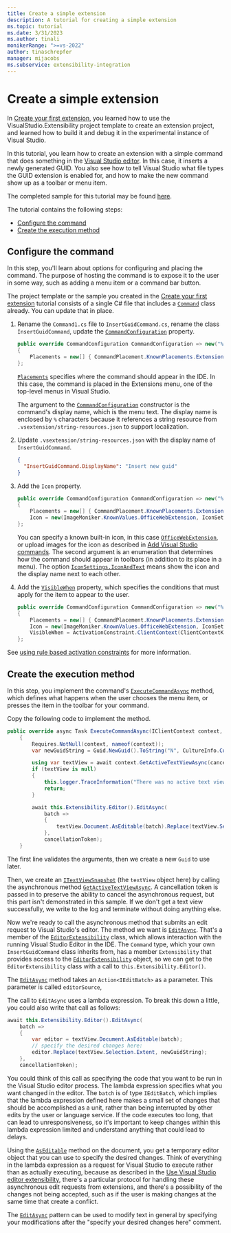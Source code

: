 ```yaml
---
title: Create a simple extension
description: A tutorial for creating a simple extension
ms.topic: tutorial
ms.date: 3/31/2023
ms.author: tinali
monikerRange: ">=vs-2022"
author: tinaschrepfer
manager: mijacobs
ms.subservice: extensibility-integration
---
```

# Create a simple extension

In [Create your first extension](create-your-first-extension.md), you learned how to use the VisualStudio.Extensibility project template to create an extension project, and learned how to build it and debug it in the experimental instance of Visual Studio.

In this tutorial, you learn how to create an extension with a simple command that does something in the [Visual Studio editor](../editor/editor.md). In this case, it inserts a newly generated GUID. You also see how to tell Visual Studio what file types the GUID extension is enabled for, and how to make the new command show up as a toolbar or menu item.

The completed sample for this tutorial may be found [here](https://github.com/Microsoft/VSExtensibility/tree/main/New_Extensibility_Model/Samples/InsertGuid/).

The tutorial contains the following steps:

- [Configure the command](#configure-the-command)
- [Create the execution method](#create-the-execution-method)

## Configure the command

In this step, you'll learn about options for configuring and placing the command. The purpose of hosting the command is to expose it to the user in some way, such as adding a menu item or a command bar button.

The project template or the sample you created in the [Create your first extension](create-your-first-extension.md) tutorial consists of a single C# file that includes a [`Command`](/dotnet/api/microsoft.visualstudio.extensibility.commands.command) class already. You can update that in place.

1. Rename the `Command1.cs` file to `InsertGuidCommand.cs`, rename the class `InsertGuidCommand`, update the [`CommandConfiguration`](/dotnet/api/microsoft.visualstudio.extensibility.commands.commandconfiguration) property.

   ```csharp
   public override CommandConfiguration CommandConfiguration => new("%InsertGuidCommand.DisplayName%")
   {
       Placements = new[] { CommandPlacement.KnownPlacements.ExtensionsMenu },
   };
   ```

   [`Placements`](/dotnet/api/microsoft.visualstudio.extensibility.commands.basecontrolconfiguration.placements) specifies where the command should appear in the IDE. In this case, the command is placed in the Extensions menu, one of the top-level menus in Visual Studio.

   The argument to the [`CommandConfiguration`](/dotnet/api/microsoft.visualstudio.extensibility.commands.commandconfiguration) constructor is the command's display name, which is the menu text. The display name is enclosed by `%` characters because it references a string resource from `.vsextension/string-resources.json` to support localization.

1. Update `.vsextension/string-resources.json` with the display name of `InsertGuidCommand`.

   ```json
   {
     "InsertGuidCommand.DisplayName": "Insert new guid"
   }
   ```

1. Add the `Icon` property.

   ```csharp
   public override CommandConfiguration CommandConfiguration => new("%InsertGuidCommand.DisplayName%")
   {
       Placements = new[] { CommandPlacement.KnownPlacements.ExtensionsMenu },
       Icon = new(ImageMoniker.KnownValues.OfficeWebExtension, IconSettings.IconAndText),
   };
   ```

   You can specify a known built-in icon, in this case [`OfficeWebExtension`](/dotnet/api/microsoft.visualstudio.extensibility.imagemoniker.knownvalues.officewebextension), or upload images for the icon as described in [Add Visual Studio commands](../command/command.md). The second argument is an enumeration that determines how the command should appear in toolbars (in addition to its place in a menu). The option [`IconSettings.IconAndText`](/dotnet/api/microsoft.visualstudio.extensibility.commands.iconsettings#microsoft-visualstudio-extensibility-commands-iconsettings-iconandtext) means show the icon and the display name next to each other.

1. Add the [`VisibleWhen`](/dotnet/api/microsoft.visualstudio.extensibility.commands.commandconfiguration.visiblewhen) property, which specifies the conditions that must apply for the item to appear to the user.

   ```csharp
   public override CommandConfiguration CommandConfiguration => new("%InsertGuidCommand.DisplayName%")
   {
       Placements = new[] { CommandPlacement.KnownPlacements.ExtensionsMenu },
       Icon = new(ImageMoniker.KnownValues.OfficeWebExtension, IconSettings.IconAndText),
       VisibleWhen = ActivationConstraint.ClientContext(ClientContextKey.Shell.ActiveEditorContentType, ".+"),
   };
   ```

See [using rule based activation constraints](./../inside-the-sdk/activation-constraints.md#rule-based-activation-constraints) for more information.

## Create the execution method

In this step, you implement the command's [`ExecuteCommandAsync`](/dotnet/api/microsoft.visualstudio.extensibility.commands.dynamiccommand.executecommandasync) method, which defines what happens when the user chooses the menu item, or presses the item in the toolbar for your command.

Copy the following code to implement the method.

```csharp
public override async Task ExecuteCommandAsync(IClientContext context, CancellationToken cancellationToken)
    {
        Requires.NotNull(context, nameof(context));
        var newGuidString = Guid.NewGuid().ToString("N", CultureInfo.CurrentCulture);

        using var textView = await context.GetActiveTextViewAsync(cancellationToken);
        if (textView is null)
        {
            this.logger.TraceInformation("There was no active text view when command is executed.");
            return;
        }

        await this.Extensibility.Editor().EditAsync(
            batch =>
            {
                textView.Document.AsEditable(batch).Replace(textView.Selection.Extent, newGuidString);
            },
            cancellationToken);
    }
```

The first line validates the arguments, then we create a new `Guid` to use later.

Then, we create an [`ITextViewSnapshot`](/dotnet/api/microsoft.visualstudio.extensibility.editor.itextviewsnapshot) (the `textView` object here) by calling the asynchronous method [`GetActiveTextViewAsync`](/dotnet/api/microsoft.visualstudio.extensibility.extensionmethods.getactivetextviewasync). A cancellation token is passed in to preserve the ability to cancel the asynchronous request, but this part isn't demonstrated in this sample. If we don't get a text view successfully, we write to the log and terminate without doing anything else.

Now we're ready to call the asynchronous method that submits an edit request to Visual Studio's editor. The method we want is [`EditAsync`](/dotnet/api/microsoft.visualstudio.extensibility.editor.editorextensibility.editasync). That's a member of the [`EditorExtensibility`](/dotnet/api/microsoft.visualstudio.extensibility.editor.editorextensibility) class, which allows interaction with the running Visual Studio Editor in the IDE. The `Command` type, which your own `InsertGuidCommand` class inherits from, has a member `Extensibility` that provides access to the [`EditorExtensibility`](/dotnet/api/microsoft.visualstudio.extensibility.editor.editorextensibility) object, so we can get to the `EditorExtensibility` class with a call to `this.Extensibility.Editor()`.

The [`EditAsync`](/dotnet/api/microsoft.visualstudio.extensibility.editor.editorextensibility.editasync) method takes an `Action<IEditBatch>` as a parameter. This parameter is called `editorSource`,

The call to `EditAsync` uses a lambda expression. To break this down a little, you could also write that call as follows:

```csharp
await this.Extensibility.Editor().EditAsync(
    batch =>
    {
        var editor = textView.Document.AsEditable(batch);
        // specify the desired changes here:
        editor.Replace(textView.Selection.Extent, newGuidString);
    },
    cancellationToken);
```

You could think of this call as specifying the code that you want to be run in the Visual Studio editor process. The lambda expression specifies what you want changed in the editor. The `batch` is of type `IEditBatch`, which implies that the lambda expression defined here makes a small set of changes that should be accomplished as a unit, rather than being interrupted by other edits by the user or language service. If the code executes too long, that can lead to unresponsiveness, so it's important to keep changes within this lambda expression limited and understand anything that could lead to delays.

Using the [`AsEditable`](/dotnet/api/microsoft.visualstudio.extensibility.editor.ieditable-1.aseditable) method on the document, you get a temporary editor object that you can use to specify the desired changes. Think of everything in the lambda expression as a request for Visual Studio to execute rather than as actually executing, because as described in the [Use Visual Studio editor extensibility](../editor/editor.md), there's a particular protocol for handling these asynchronous edit requests from extensions, and there's a possibility of the changes not being accepted, such as if the user is making changes at the same time that create a conflict.

The [`EditAsync`](/dotnet/api/microsoft.visualstudio.extensibility.editor.editorextensibility.editasync) pattern can be used to modify text in general by specifying your modifications after the "specify your desired changes here" comment.
